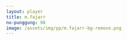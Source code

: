 ```yaml
---
layout: player
title: m.fajarr
no-punggung: 98
image: /assets/img/pp/m.fajarr-bg-remove.png
---
```

